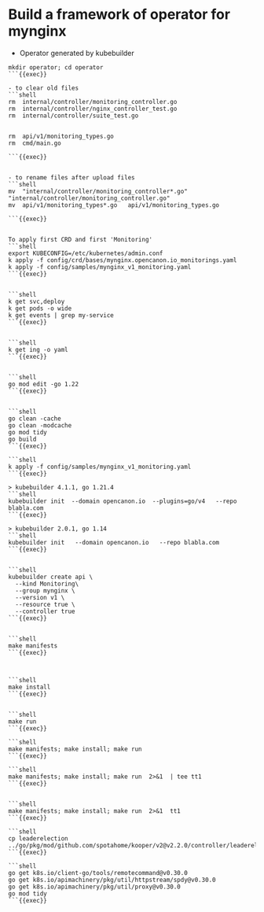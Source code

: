 # Build a framework of operator for mynginx


- Operator generated by kubebuilder

```shell
mkdir operator; cd operator
```{{exec}}

- to clear old files
```shell
rm  internal/controller/monitoring_controller.go
rm  internal/controller/nginx_controller_test.go
rm  internal/controller/suite_test.go


rm  api/v1/monitoring_types.go
rm  cmd/main.go

```{{exec}}


- to rename files after upload files
```shell
mv  "internal/controller/monitoring_controller*.go"    "internal/controller/monitoring_controller.go"
mv  api/v1/monitoring_types*.go   api/v1/monitoring_types.go

```{{exec}}


To apply first CRD and first 'Monitoring'
```shell
export KUBECONFIG=/etc/kubernetes/admin.conf
k apply -f config/crd/bases/mynginx.opencanon.io_monitorings.yaml
k apply -f config/samples/mynginx_v1_monitoring.yaml
```{{exec}}


```shell
k get svc,deploy
k get pods -o wide
k get events | grep my-service
```{{exec}}


```shell
k get ing -o yaml
```{{exec}}


```shell
go mod edit -go 1.22
```{{exec}}


```shell
go clean -cache
go clean -modcache 
go mod tidy 
go build
```{{exec}}

```shell
k apply -f config/samples/mynginx_v1_monitoring.yaml
```{{exec}}

> kubebuilder 4.1.1, go 1.21.4
```shell
kubebuilder init  --domain opencanon.io  --plugins=go/v4   --repo blabla.com
```{{exec}}

> kubebuilder 2.0.1, go 1.14
```shell
kubebuilder init   --domain opencanon.io   --repo blabla.com
```{{exec}}


```shell
kubebuilder create api \
  --kind Monitoring\
  --group mynginx \
  --version v1 \
  --resource true \
  --controller true
```{{exec}}


```shell
make manifests
```{{exec}}



```shell
make install
```{{exec}}


```shell
make run
```{{exec}}

```shell
make manifests; make install; make run
```{{exec}}

```shell
make manifests; make install; make run  2>&1  | tee tt1
```{{exec}}


```shell
make manifests; make install; make run  2>&1  tt1
```{{exec}}

```shell
cp leaderelection  ../go/pkg/mod/github.com/spotahome/kooper/v2@v2.2.0/controller/leaderelection/leaderelection.go
```{{exec}}

```shell
go get k8s.io/client-go/tools/remotecommand@v0.30.0
go get k8s.io/apimachinery/pkg/util/httpstream/spdy@v0.30.0
go get k8s.io/apimachinery/pkg/util/proxy@v0.30.0
go mod tidy
```{{exec}}
